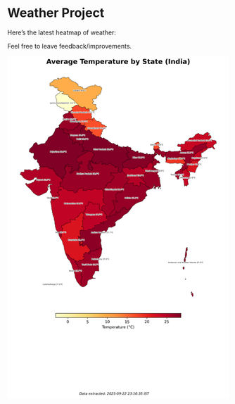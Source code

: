 # Weather Project

Here’s the latest heatmap of weather:

Feel free to leave feedback/improvements.

![India Heatmap](docs/assets/india_heatmap.png?v=D18A15)
